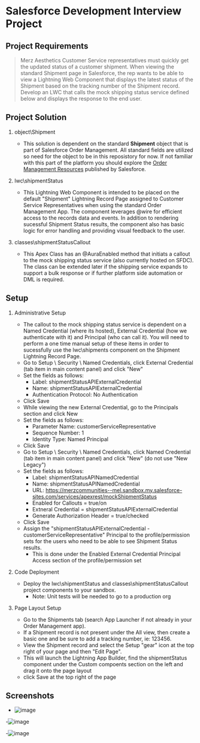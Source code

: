 # Salesforce Development Interview Project

## Project Requirements
> Merz Aesthetics Customer Service representatives must quickly get the updated status of a
customer shipment. When viewing the standard Shipment page in Salesforce, the rep wants to be
able to view a Lightning Web Component that displays the latest status of the Shipment based on
the tracking number of the Shipment record. Develop an LWC that calls the mock shipping status 
service defined below and displays the response to the end user.

## Project Solution
1. object\Shipment
   - This solution is dependent on the standard **Shipment** object that is part of Salesforce Order Management. All standard fields are utilized so need for the object to be in this reposistory for now. If not familiar with this part of the platform you should explore the [Order Management Resources](https://help.salesforce.com/s/articleView?id=sf.om_order_management_resources.htm&type=5) published by Salesforce.   

1. lwc\shipmentStatus
   - This Lightning Web Component is intended to be placed on the default "Shipment" Lightning Record Page assigned to Customer Service Representatives when using the standard Order Management App. The component leverages @wire for efficient access to the records data and events. In addition to rendering sucessful Shipment Status results, the component also has basic logic for error handling and providing visual feedback to the user.

1. classes\shipmentStatusCallout
    - This Apex Class has an @AuraEnabled method that initiats a callout to the mock shipping status service (also currently hosted on SFDC). The class can be extended later if the shipping service expands to support a bulk response or if further platform side automation or DML is required.

## Setup
1. Administrative Setup
    - The callout to the mock shipping status service is dependent on a Named Credential (where its hosted), External Credential
    (how we authenticate with it) and Principal (who can call it). You will need to perform a one time manual setup of these items in order to sucessfully use the lwc\shipments component on the Shipment Lightning Record Page.
    - Go to Setup \ Security \ Named Credentials, click External Credential (tab item in main content panel) and click "New"
    - Set the fields as follows:
      - Label: shipmentStatusAPIExternalCredential
      - Name: shipmentStatusAPIExternalCredential
      - Authentication Protocol: No Authentication
    - Click Save
    - While viewing the new External Credential, go to the Principals section and click New
    - Set the fields as follows:
      - Parameter Name: customerServiceRepresentative
      - Sequence Number: 1
      - Identity Type: Named Principal
    - Click Save
    - Go to Setup \ Security \ Named Credentials, click Named Credential (tab item in main content panel) and click "New" (do not use "New Legacy")
    - Set the fields as follows:
      - Label: shipmentStatusAPINamedCredential
      - Name: shipmentStatusAPINamedCredential
      - URL: https://merzcommunities--mel.sandbox.my.salesforce-sites.com/services/apexrest/mockShipmentStatus
      - Enabled for Callouts = true/on
      - Extneral Credential = shipmentStatusAPIExternalCredential
      - Generate Authorization Header = true/checked
    - Click Save
    - Assign the "shipmentStatusAPIExternalCredential - customerServiceRepresentative" Principal to the profile/permission sets for the users who need to be able to see Shipment Status results.
      - This is done under the Enabled External Credential Principal Access section of the profile/permission set

1. Code Deployment
    - Deploy the lwc\shipmentStatus and classes\shipmentStatusCallout project components to your sandbox.
      - Note: Unit tests will be needed to go to a production org

1. Page Layout Setup
    - Go to the Shipments tab (search App Launcher if not already in your Order Management app).
    - If a Shipment record is not present under the All view, then create a basic one and be sure to add a tracking number, ie: 123456.
    - View the Shipment record and select the Setup "gear" icon at the top right of your page and then "Edit Page". 
    - This will launch the Lightning App Builder, find the shipmentStatus component under the Custom compoents section on the left and drag it onto the page layout
    - click Save at the top right of the page
  
## Screenshots

- ![image](https://github.com/manthesails/MerzDevProject/assets/7214780/02f338b8-f958-4b24-88a1-391846b7c999)

-![image](https://github.com/manthesails/MerzDevProject/assets/7214780/af265f95-f9ab-480b-8cbe-2c0579386758)

-![image](https://github.com/manthesails/MerzDevProject/assets/7214780/a88b00d8-21c9-4442-b3ce-e376e62f0cb2)

 

